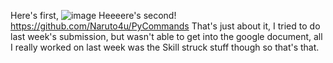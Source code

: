Here's first, ![image](https://github.com/user-attachments/assets/d67ff818-7d8e-4d21-9218-8a8e2ba1ee4b)
Heeeere's second! https://github.com/Naruto4u/PyCommands
That's just about it, I tried to do last week's submission, but wasn't able to get into the google document,  all I really worked on last week was the Skill struck stuff though so that's that.
